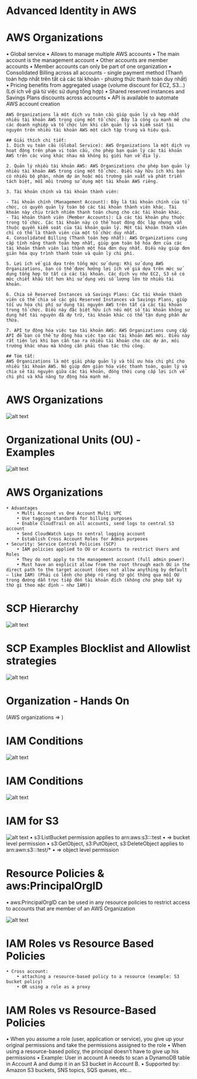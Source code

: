 # Advanced Identity in AWS

# AWS Organizations

• Global service
• Allows to manage multiple AWS accounts
• The main account is the management account
• Other accounts are member accounts
• Member accounts can only be part of one organization
• Consolidated Billing across all accounts - single payment method (Thanh toán hợp nhất trên tất cả các tài khoản - phương thức thanh toán duy nhất)
• Pricing benefits from aggregated usage (volume discount for EC2, S3…) (Lợi ích về giá từ việc sử dụng tổng hợp)
• Shared reserved instances and Savings Plans discounts across accounts
• API is available to automate AWS account creation

```
AWS Organizations là một dịch vụ toàn cầu giúp quản lý và hợp nhất nhiều tài khoản AWS trong cùng một tổ chức. Đây là công cụ mạnh mẽ cho các doanh nghiệp và tổ chức lớn khi cần quản lý và kiểm soát tài nguyên trên nhiều tài khoản AWS một cách tập trung và hiệu quả.

## Giải thích chi tiết:
1. Dịch vụ toàn cầu (Global Service): AWS Organizations là một dịch vụ hoạt động trên phạm vi toàn cầu, cho phép bạn quản lý các tài khoản AWS trên các vùng khác nhau mà không bị giới hạn về địa lý.

2. Quản lý nhiều tài khoản AWS: AWS Organizations cho phép bạn quản lý nhiều tài khoản AWS trong cùng một tổ chức. Điều này hữu ích khi bạn có nhiều bộ phận, nhóm dự án hoặc môi trường sản xuất và phát triển tách biệt, mỗi môi trường sử dụng một tài khoản AWS riêng.

3. Tài khoản chính và tài khoản thành viên:

- Tài khoản chính (Management Account): Đây là tài khoản chính của tổ chức, có quyền quản lý toàn bộ các tài khoản thành viên khác. Tài khoản này chịu trách nhiệm thanh toán chung cho các tài khoản khác.
- Tài khoản thành viên (Member Accounts): Là các tài khoản phụ thuộc trong tổ chức. Các tài khoản này có thể hoạt động độc lập nhưng vẫn thuộc quyền kiểm soát của tài khoản quản lý. Một tài khoản thành viên chỉ có thể là thành viên của một tổ chức duy nhất.
4. Consolidated Billing (Thanh toán hợp nhất): AWS Organizations cung cấp tính năng thanh toán hợp nhất, giúp gom toàn bộ hóa đơn của các tài khoản thành viên lại thành một hóa đơn duy nhất. Điều này giúp đơn giản hóa quy trình thanh toán và quản lý chi phí.

5. Lợi ích về giá dựa trên tổng mức sử dụng: Khi sử dụng AWS Organizations, bạn có thể được hưởng lợi ích về giá dựa trên mức sử dụng tổng hợp từ tất cả các tài khoản. Các dịch vụ như EC2, S3 sẽ có mức chiết khấu tốt hơn khi sử dụng với số lượng lớn từ nhiều tài khoản.

6. Chia sẻ Reserved Instances và Savings Plans: Các tài khoản thành viên có thể chia sẻ các gói Reserved Instances và Savings Plans, giúp tối ưu hóa chi phí sử dụng tài nguyên AWS trên tất cả các tài khoản trong tổ chức. Điều này đặc biệt hữu ích nếu một số tài khoản không sử dụng hết tài nguyên đã dự trữ, tài khoản khác có thể tận dụng phần dư thừa.

7. API tự động hóa việc tạo tài khoản AWS: AWS Organizations cung cấp API để bạn có thể tự động hóa việc tạo các tài khoản AWS mới. Điều này rất tiện lợi khi bạn cần tạo ra nhiều tài khoản cho các dự án, môi trường khác nhau mà không cần phải thao tác thủ công.

## Tóm tắt:
AWS Organizations là một giải pháp quản lý và tối ưu hóa chi phí cho nhiều tài khoản AWS. Nó giúp đơn giản hóa việc thanh toán, quản lý và chia sẻ tài nguyên giữa các tài khoản, đồng thời cung cấp lợi ích về chi phí và khả năng tự động hóa mạnh mẽ.
```

# AWS Organizations

![alt text]({F0AB1F95-7815-4AA7-A52E-BAC6990C78D6}.png)

# Organizational Units (OU) - Examples

![alt text]({EFA941CD-1C22-4A00-9895-C56F7DA15707}.png)

# AWS Organizations

```
• Advantages
    • Multi Account vs One Account Multi VPC
    • Use tagging standards for billing purposes
    • Enable CloudTrail on all accounts, send logs to central S3 account
    • Send CloudWatch Logs to central logging account
    • Establish Cross Account Roles for Admin purposes
• Security: Service Control Policies (SCP)
    • IAM policies applied to OU or Accounts to restrict Users and Roles
    • They do not apply to the management account (full admin power)
    • Must have an explicit allow from the root through each OU in the direct path to the target account (does not allow anything by default – like IAM) (Phải có lệnh cho phép rõ ràng từ gốc thông qua mỗi OU trong đường dẫn trực tiếp đến tài khoản đích (không cho phép bất kỳ thứ gì theo mặc định – như IAM))
```

# SCP Hierarchy

![alt text]({17A16042-7D1A-4DDD-B1AD-27FEE8267C7D}.png)

# SCP Examples Blocklist and Allowlist strategies

![alt text]({4870F20B-A37A-4876-B397-9DE5BE729D2C}.png)

# Organization - Hands On

(AWS organizations => )

# IAM Conditions

![alt text]({92B35679-3B46-42FC-A4A6-6CDA5C44D0EF}.png)

# IAM Conditions

![alt text]({4C058054-9B98-4650-A349-B97349E7966B}.png)

# IAM for S3

![alt text]({E113E163-04FA-41CB-8EC7-62000324D4D7}.png)
• s3:ListBucket permission applies to arn:aws:s3:::test
• => bucket level permission • s3:GetObject, s3:PutObject, s3:DeleteObject applies to arn:awn:s3:::test/\*
• => object level permission

# Resource Policies & aws:PrincipalOrgID

• aws:PrincipalOrgID can be used in any resource policies to restrict access to accounts that are member of an AWS Organization

![alt text]({DA6D653C-2E0C-419F-840F-5490AC1E02F3}.png)

# IAM Roles vs Resource Based Policies

```
• Cross account:
    • attaching a resource-based policy to a resource (example: S3 bucket policy)
    • OR using a role as a proxy
```

# IAM Roles vs Resource-Based Policies

• When you assume a role (user, application or service), you give up your original permissions and take the permissions assigned to the role
• When using a resource-based policy, the principal doesn’t have to give up his permissions
• Example: User in account A needs to scan a DynamoDB table in Account A and dump it in an S3 bucket in Account B.
• Supported by: Amazon S3 buckets, SNS topics, SQS queues, etc…

